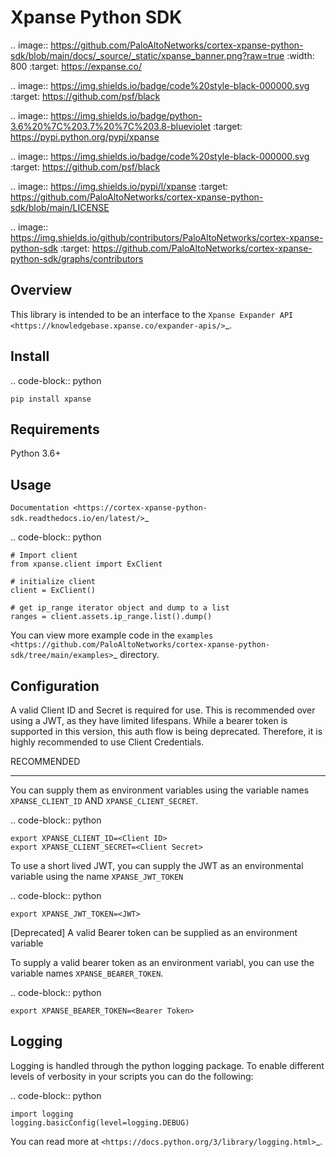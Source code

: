 Xpanse Python SDK
==================
.. image:: https://github.com/PaloAltoNetworks/cortex-xpanse-python-sdk/blob/main/docs/_source/_static/xpanse_banner.png?raw=true
   :width: 800
   :target: https://expanse.co/

.. image:: https://img.shields.io/badge/code%20style-black-000000.svg
   :target: https://github.com/psf/black

.. image:: https://img.shields.io/badge/python-3.6%20%7C%203.7%20%7C%203.8-blueviolet
   :target: https://pypi.python.org/pypi/xpanse

.. image:: https://img.shields.io/badge/code%20style-black-000000.svg
   :target: https://github.com/psf/black

.. image:: https://img.shields.io/pypi/l/xpanse
   :target: https://github.com/PaloAltoNetworks/cortex-xpanse-python-sdk/blob/main/LICENSE

.. image:: https://img.shields.io/github/contributors/PaloAltoNetworks/cortex-xpanse-python-sdk
   :target: https://github.com/PaloAltoNetworks/cortex-xpanse-python-sdk/graphs/contributors

Overview
--------

This library is intended to be an interface to the `Xpanse Expander API <https://knowledgebase.xpanse.co/expander-apis/>`_.

Install
-------
.. code-block:: python

    pip install xpanse

Requirements
------------

Python 3.6+

Usage
-----
`Documentation <https://cortex-xpanse-python-sdk.readthedocs.io/en/latest/>`_

.. code-block:: python

    # Import client
    from xpanse.client import ExClient

    # initialize client
    client = ExClient()

    # get ip_range iterator object and dump to a list
    ranges = client.assets.ip_range.list().dump()

You can view more example code in the `examples <https://github.com/PaloAltoNetworks/cortex-xpanse-python-sdk/tree/main/examples>`_ directory.

Configuration
-------------
A valid Client ID and Secret is required for use. This is recommended over using a JWT, as they have limited lifespans.
While a bearer token is supported in this version, this auth flow is being deprecated. Therefore, it is highly recommended to use Client Credentials.

RECOMMENDED
***********
You can supply them as environment variables using the variable names ``XPANSE_CLIENT_ID`` AND ``XPANSE_CLIENT_SECRET``.

.. code-block:: python

    export XPANSE_CLIENT_ID=<Client ID>
    export XPANSE_CLIENT_SECRET=<Client Secret>
    
To use a short lived JWT, you can supply the JWT as an environmental variable using the name ``XPANSE_JWT_TOKEN``

.. code-block:: python

    export XPANSE_JWT_TOKEN=<JWT>

[Deprecated]
A valid Bearer token can be supplied as an environment variable

To supply a valid bearer token as an environment variabl, you can use the variable names ``XPANSE_BEARER_TOKEN``.

.. code-block:: python

    export XPANSE_BEARER_TOKEN=<Bearer Token>

Logging
-------
Logging is handled through the python logging package. To enable different levels of verbosity in your scripts you can do the following:

.. code-block:: python

    import logging
    logging.basicConfig(level=logging.DEBUG)

You can read more at `<https://docs.python.org/3/library/logging.html>`_.
